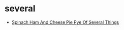# several

 * [Spinach Ham And Cheese Pie Pye Of Several Things](../index/s/spinach-ham-and-cheese-pie-pye-of-several-things-104247.json)
